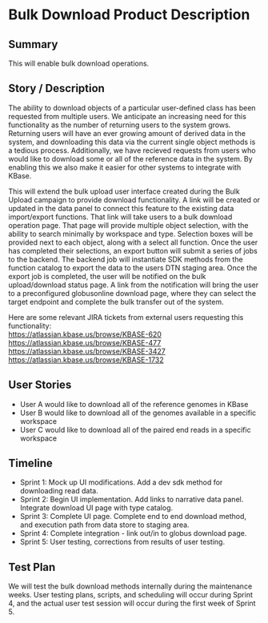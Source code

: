 

# Bulk Download Product Description

## Summary
This will enable bulk download operations.  

## Story / Description

The ability to download objects of a particular user-defined class has been requested from multiple users.  We anticipate an increasing need for this functionality as the number of returning users to the system grows.  Returning users will have an ever growing amount of derived data in the system, and downloading this data via the current single object methods is a tedious process.  Additionally, we have recieved requests from users who would like to download some or all of the reference data in the system.  By enabling this we also make it easier for other systems to integrate with KBase. 

This will extend the bulk upload user interface created during the Bulk Upload campaign to provide download functionality.  A link will be created or updated in the data panel to connect this feature to the existing data import/export functions.  That link will take users to a bulk download operation page. That page will provide multiple object selection, with the ability to search minimally by workspace and type.  Selection boxes will be provided next to each object, along with a select all function.  Once the user has completed their selections, an export button will submit a series of jobs to the backend. The backend job will instantiate SDK methods from the function catalog to export the data to the users DTN staging area.  Once the export job is completed, the user will be notified on the bulk upload/download status page.  A link from the notification will bring the user to a preconfigured globusonline download page, where they can select the target endpoint and complete the bulk transfer out of the system.

Here are some relevant JIRA tickets from external users requesting this functionality:  
https://atlassian.kbase.us/browse/KBASE-620  
https://atlassian.kbase.us/browse/KBASE-477  
https://atlassian.kbase.us/browse/KBASE-3427  
https://atlassian.kbase.us/browse/KBASE-1732  

## User Stories
- User A would like to download all of the reference genomes in KBase
- User B would like to download all of the genomes available in a specific workspace
- User C would like to download all of the paired end reads in a specific workspace

## Timeline
+ Sprint 1: Mock up UI modifications.  Add a dev sdk method for downloading read data.  
+ Sprint 2: Begin UI implementation. Add links to narrative data panel. Integrate download UI page with type catalog.
+ Sprint 3: Complete UI page.  Complete end to end download method, and execution path from data store to staging area.
+ Sprint 4: Complete integration - link out/in to globus download page.
+ Sprint 5: User testing, corrections from results of user testing.

## Test Plan
We will test the bulk download methods internally during the maintenance weeks.  User testing plans, scripts, and scheduling will occur during Sprint 4, and the actual user test session will occur during the first week of Sprint 5.


